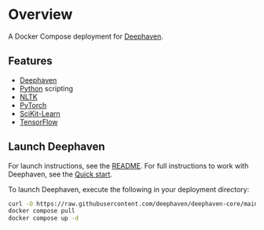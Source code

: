 # Overview

A Docker Compose deployment for [Deephaven](https://deephaven.io).

## Features

- [Deephaven](https://deephaven.io)
- [Python](https://python.org/) scripting
- [NLTK](https://www.nltk.org/)
- [PyTorch](https://pytorch.org/)
- [SciKit-Learn](https://scikit-learn.org/stable/)
- [TensorFlow](https://www.tensorflow.org/)

## Launch Deephaven

For launch instructions, see the [README](https://github.com/deephaven/deephaven-core#launch-python-with-example-data).  For full instructions to work with Deephaven, see the [Quick start](https://deephaven.io/core/docs/getting-started/quickstart/).

To launch Deephaven, execute the following in your deployment directory:

```bash
curl -O https://raw.githubusercontent.com/deephaven/deephaven-core/main/containers/python/TensorFlow/docker-compose.yml
docker compose pull
docker compose up -d
```